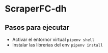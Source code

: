 # ScraperFC-dh

## Pasos para ejecutar

- Activar el entornor virtual ```pipenv shell```
- Instalar las librerias del env ```pipenv install```